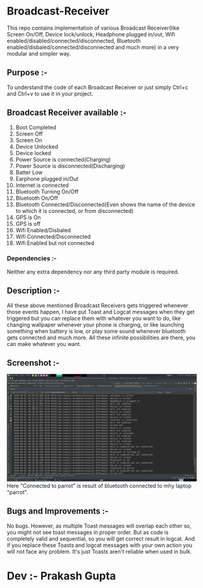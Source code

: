 # Broadcast-Receiver
This repo contains implementation of various Broadcast Receiver(like Screen On/Off, Device lock/unlock, Headphone plugged in/out, Wifi enabled/disabled/connected/disconnected, Bluetooth enabled/disbaled/connected/disconnected and much more) in a very modular and simpler way.

## Purpose :- 

To understand the code of each Broadcast Receiver or just simply Ctrl+c and Ctrl+v to use it in your project.

## Broadcast Receiver available :-

1. Boot Completed
2. Screen Off
3. Screen On
4. Device Unlocked
5. Device locked
6. Power Source is connected(Charging)
7. Power Source is disconnected(Discharging)
8. Batter Low
9. Earphone plugged in/Out
10. Internet is connected
11. Bluetooth Turning On/Off
12. Bluetooth On/Off
13. Bluetooth Connected/Disconnected(Even shows the name of the device to which it is connected, or from disconnected)
14. GPS is On
15. GPS is off
16. Wifi Enabled/Disbaled
17. Wifi Connected/Disconnected
18. Wifi Enabled but not connected


### Dependencies :-
Neither any extra dependency nor any third party module is required.


## Description :-

All these above mentioned Broadcast Receivers gets triggered whenever those events happen, I have put Toast and Logcat messages when they get triggered but you can replace them with whatever you want to do, like changing wallpaper whenever your phone is charging, or like launching something when battery is low, or play some sound whenever bluetooth gets connected and much more. All these infinite possibilities are there, you can make whatever you want.

## Screenshot :-
![Logcat Result](app/src/main/res/drawable/LogcatResult.png)
Here "Connected to parrot" is result of bluetooth connected to mhy laptop "parrot".

## Bugs and Improvements :-
No bugs.
However, as multiple Toast messages will overlap each other so, you might not see toast messages in proper order. But as code is completely valid and sequential, so you will get correct result in logcat. And if you replace these Toasts and logcat messages with your own action you will not face any problem. It's just Toasts aren't reliable when used in bulk.


# Dev :- Prakash Gupta
